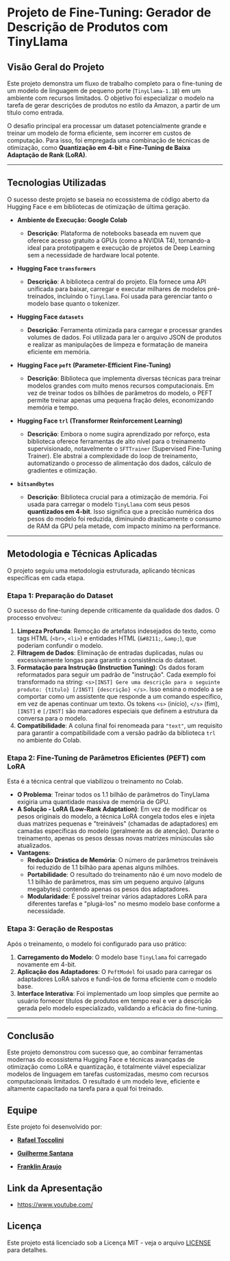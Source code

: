 # Projeto de Fine-Tuning: Gerador de Descrição de Produtos com TinyLlama

## Visão Geral do Projeto

Este projeto demonstra um fluxo de trabalho completo para o fine-tuning de um modelo de linguagem de pequeno porte (`TinyLlama-1.1B`) em um ambiente com recursos limitados. O objetivo foi especializar o modelo na tarefa de gerar descrições de produtos no estilo da Amazon, a partir de um título como entrada.

O desafio principal era processar um dataset potencialmente grande e treinar um modelo de forma eficiente, sem incorrer em custos de computação. Para isso, foi empregada uma combinação de técnicas de otimização, como **Quantização em 4-bit** e **Fine-Tuning de Baixa Adaptação de Rank (LoRA)**.

---

## Tecnologias Utilizadas

O sucesso deste projeto se baseia no ecossistema de código aberto da Hugging Face e em bibliotecas de otimização de última geração.

* **Ambiente de Execução: Google Colab**
    * **Descrição**: Plataforma de notebooks baseada em nuvem que oferece acesso gratuito a GPUs (como a NVIDIA T4), tornando-a ideal para prototipagem e execução de projetos de Deep Learning sem a necessidade de hardware local potente.

* **Hugging Face `transformers`**
    * **Descrição**: A biblioteca central do projeto. Ela fornece uma API unificada para baixar, carregar e executar milhares de modelos pré-treinados, incluindo o `TinyLlama`. Foi usada para gerenciar tanto o modelo base quanto o tokenizer.

* **Hugging Face `datasets`**
    * **Descrição**: Ferramenta otimizada para carregar e processar grandes volumes de dados. Foi utilizada para ler o arquivo JSON de produtos e realizar as manipulações de limpeza e formatação de maneira eficiente em memória.

* **Hugging Face `peft` (Parameter-Efficient Fine-Tuning)**
    * **Descrição**: Biblioteca que implementa diversas técnicas para treinar modelos grandes com muito menos recursos computacionais. Em vez de treinar todos os bilhões de parâmetros do modelo, o PEFT permite treinar apenas uma pequena fração deles, economizando memória e tempo.

* **Hugging Face `trl` (Transformer Reinforcement Learning)**
    * **Descrição**: Embora o nome sugira aprendizado por reforço, esta biblioteca oferece ferramentas de alto nível para o treinamento supervisionado, notavelmente o `SFTTrainer` (Supervised Fine-Tuning Trainer). Ele abstrai a complexidade do loop de treinamento, automatizando o processo de alimentação dos dados, cálculo de gradientes e otimização.

* **`bitsandbytes`**
    * **Descrição**: Biblioteca crucial para a otimização de memória. Foi usada para carregar o modelo `TinyLlama` com seus pesos **quantizados em 4-bit**. Isso significa que a precisão numérica dos pesos do modelo foi reduzida, diminuindo drasticamente o consumo de RAM da GPU pela metade, com impacto mínimo na performance.

---

## Metodologia e Técnicas Aplicadas

O projeto seguiu uma metodologia estruturada, aplicando técnicas específicas em cada etapa.

### Etapa 1: Preparação do Dataset

O sucesso do fine-tuning depende criticamente da qualidade dos dados. O processo envolveu:
1.  **Limpeza Profunda**: Remoção de artefatos indesejados do texto, como tags HTML (`<br>`, `<li>`) e entidades HTML (`&#8211;`, `&amp;`), que poderiam confundir o modelo.
2.  **Filtragem de Dados**: Eliminação de entradas duplicadas, nulas ou excessivamente longas para garantir a consistência do dataset.
3.  **Formatação para Instrução (Instruction Tuning)**: Os dados foram reformatados para seguir um padrão de "instrução". Cada exemplo foi transformado na string: `<s>[INST] Gere uma descrição para o seguinte produto: {título} [/INST] {descrição} </s>`. Isso ensina o modelo a se comportar como um assistente que responde a um comando específico, em vez de apenas continuar um texto. Os tokens `<s>` (início), `</s>` (fim), `[INST]` e `[/INST]` são marcadores especiais que definem a estrutura da conversa para o modelo.
4.  **Compatibilidade**: A coluna final foi renomeada para `"text"`, um requisito para garantir a compatibilidade com a versão padrão da biblioteca `trl` no ambiente do Colab.

### Etapa 2: Fine-Tuning de Parâmetros Eficientes (PEFT) com LoRA

Esta é a técnica central que viabilizou o treinamento no Colab.
* **O Problema**: Treinar todos os 1.1 bilhão de parâmetros do TinyLlama exigiria uma quantidade massiva de memória de GPU.
* **A Solução - LoRA (Low-Rank Adaptation)**: Em vez de modificar os pesos originais do modelo, a técnica LoRA congela todos eles e injeta duas matrizes pequenas e "treináveis" (chamadas de adaptadores) em camadas específicas do modelo (geralmente as de atenção). Durante o treinamento, apenas os pesos dessas novas matrizes minúsculas são atualizados.
* **Vantagens**:
    * **Redução Drástica de Memória**: O número de parâmetros treináveis foi reduzido de 1.1 bilhão para apenas alguns milhões.
    * **Portabilidade**: O resultado do treinamento não é um novo modelo de 1.1 bilhão de parâmetros, mas sim um pequeno arquivo (alguns megabytes) contendo apenas os pesos dos adaptadores.
    * **Modularidade**: É possível treinar vários adaptadores LoRA para diferentes tarefas e "plugá-los" no mesmo modelo base conforme a necessidade.

### Etapa 3: Geração de Respostas

Após o treinamento, o modelo foi configurado para uso prático:
1.  **Carregamento do Modelo**: O modelo base `TinyLlama` foi carregado novamente em 4-bit.
2.  **Aplicação dos Adaptadores**: O `PeftModel` foi usado para carregar os adaptadores LoRA salvos e fundi-los de forma eficiente com o modelo base.
3.  **Interface Interativa**: Foi implementado um loop simples que permite ao usuário fornecer títulos de produtos em tempo real e ver a descrição gerada pelo modelo especializado, validando a eficácia do fine-tuning.

---

## Conclusão

Este projeto demonstrou com sucesso que, ao combinar ferramentas modernas do ecossistema Hugging Face e técnicas avançadas de otimização como LoRA e quantização, é totalmente viável especializar modelos de linguagem em tarefas customizadas, mesmo com recursos computacionais limitados. O resultado é um modelo leve, eficiente e altamente capacitado na tarefa para a qual foi treinado.

## Equipe

Este projeto foi desenvolvido por:

- **[Rafael Toccolini](https://www.linkedin.com/in/rafaeltoccolini/)**

- **[Guilherme Santana](https://www.linkedin.com/in/guilherme-santana-04360917a/)**

- **[Franklin Araujo](https://www.linkedin.com/in/franklinarauj/)**

## Link da Apresentação

- https://www.youtube.com/

## Licença

Este projeto está licenciado sob a Licença MIT - veja o arquivo [LICENSE](LICENSE) para detalhes.